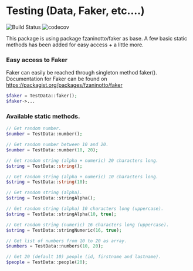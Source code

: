 # Testing (Data, Faker, etc....)

![Build Status](https://travis-ci.org/corex/testing.svg?branch=master)
![codecov](https://codecov.io/gh/corex/testing/branch/master/graph/badge.svg)


This package is using package fzaninotto/faker as base.
A few basic static methods has been added for easy access + a little more.


### Easy access to Faker
Faker can easily be reached through singleton method faker().
Documentation for Faker can be found on https://packagist.org/packages/fzaninotto/faker
```php
$faker = TestData::faker();
$faker->...
```


### Available static methods.
```php
// Get random number.
$number = TestData::number();

// Get random number between 10 and 20.
$number = TestData::number(10, 20);

// Get random string (alpha + numeric) 20 characters long.
$string = TestData::string();

// Get random string (alpha + numeric) 10 characters long.
$string = TestData::string(10);

// Get random string (alpha).
$string = TestData::stringAlpha();

// Get random string (alpha) 10 characters long (uppercase).
$string = TestData::stringAlpha(10, true);

// Get random string (numeric) 16 characters long (uppercase).
$string = TestData::stringNumeric(16, true);

// Get list of numbers from 10 to 20 as array.
$numbers = TestData::numbers(10, 20);

// Get 20 (default 10) people (id, firstname and lastname).
$people = TestData::people(20);
```
